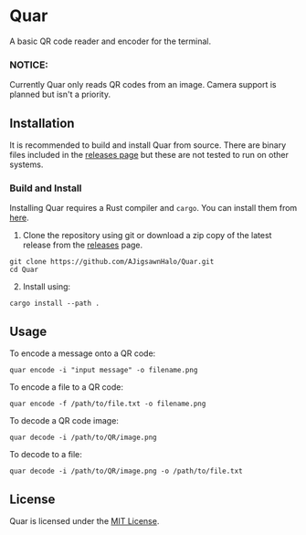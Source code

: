 # Quar
A basic QR code reader and encoder for the terminal.

### NOTICE:
Currently Quar only reads QR codes from an image. Camera support is planned but isn't a priority.

## Installation
It is recommended to build and install Quar from source. There are binary files included in the [releases page](https://github.com/AJigsawnHalo/Quar/releases) but these are not tested to run on other systems.

### Build and Install
Installing Quar requires a Rust compiler and `cargo`. You can install them from [here](https://rustup.rs/).
1. Clone the repository using git or download a zip copy of the latest release from the [releases](https://github.com/AJigsawnHalo/Quar/releases)
 page.
```
git clone https://github.com/AJigsawnHalo/Quar.git
cd Quar
```
2. Install using:
 ```
 cargo install --path .
 ``` 

## Usage
To encode a message onto a QR code:
```
quar encode -i "input message" -o filename.png
```
To encode a file to a QR code:
```
quar encode -f /path/to/file.txt -o filename.png
```
To decode a QR code image:
```
quar decode -i /path/to/QR/image.png
```
To decode to a file:
```
quar decode -i /path/to/QR/image.png -o /path/to/file.txt
```

## License
Quar is licensed under the [MIT License](https://github.com/AJigsawnHalo/quar/blob/main/LICENSE).